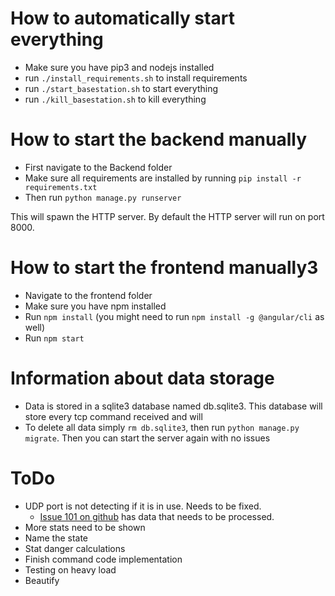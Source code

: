 # How to automatically start everything
* Make sure you have pip3 and nodejs installed
* run `./install_requirements.sh` to install requirements
* run `./start_basestation.sh` to start everything
* run `./kill_basestation.sh` to kill everything

# How to start the backend manually
* First navigate to the Backend folder
* Make sure all requirements are installed by running `pip install -r requirements.txt`
* Then run `python manage.py runserver`

This will spawn the HTTP server.
By default the HTTP server will run on port 8000.

# How to start the frontend manually3
* Navigate to the frontend folder
* Make sure you have npm installed
* Run `npm install` (you might need to run `npm install -g @angular/cli` as well)
* Run `npm start`

# Information about data storage
* Data is stored in a sqlite3 database named db.sqlite3. This database will store every tcp command received and will 
* To delete all data simply `rm db.sqlite3`, then run `python manage.py migrate`. Then you can start the server again with no issues

# ToDo
* UDP port is not detecting if it is in use. Needs to be fixed.
    * [Issue 101 on github](https://github.com/IlliniHyperloopComputing/Pod/issues/101) has data that needs to be processed.
* More stats need to be shown
* Name the state
* Stat danger calculations
* Finish command code implementation
* Testing on heavy load
* Beautify
